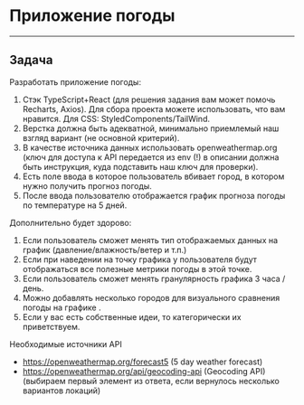 # Приложение погоды

---

## Задача
Разработать приложение погоды:
1. Стэк TypeScript+React (для решения задания вам может помочь Recharts, Axios). Для сбора проекта можете использовать, что вам нравится. Для CSS: StyledComponents/TailWind.
2. Верстка должна быть адекватной, минимально приемлемый наш взгляд вариант (не основной критерий).
3. В качестве источника данных использовать openweathermap.org (ключ для доступа к API передается из env (!) в описании должна быть инструкция, куда подставить наш ключ для проверки).
4. Есть поле ввода в которое пользователь вбивает город, в котором нужно получить прогноз погоды.
5. После ввода пользователю отображается график прогноза погоды по температуре на 5 дней.

Дополнительно будет здорово:
1. Если пользователь сможет менять тип отображаемых данных на график (давление/влажность/ветер и т.п.)
2. Если при наведении на точку графика у пользователя будут отображаться все полезные метрики погоды в этой точке.
3. Если пользователь сможет менять гранулярность графика 3 часа / день.
4. Можно добавлять несколько городов для визуального сравнения погоды на графике .
5. Если у вас есть собственные идеи, то категорически их приветствуем.

Необходимые источники API
- https://openweathermap.org/forecast5 (5 day weather forecast)
- https://openweathermap.org/api/geocoding-api (Geocoding API) (выбираем первый элемент из ответа, если вернулось несколько вариантов локаций)
